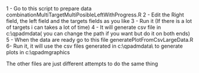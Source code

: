 1 - Go to this script to prepare data 
combinationMultiTargetMultiPosibleLeftWithProgress.R
2 - Edit the Right field, the left field and the targets fields as you like
3 - Run it (If there is a lot of targets i can takes a lot of time)
4 - It will generate csv file in c:\qpadmdata\( you can change the path if you want but do it on both ends)
5 - When the data are ready go to this file
generatePlotFromCsvLargeData.R
6- Run it, it will use the csv files generated in c:\qpadmdata\ to generate plots in c:\qpadmgraphics

The other files are just different attempts to do the same thing
